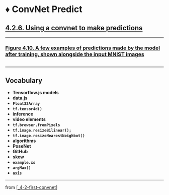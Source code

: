 # ♦️ ConvNet Predict

## [**4.2.6.** Using a convnet to make predictions](https://livebook.manning.com/book/deep-learning-with-javascript/chapter-4/94)

---

### [Figure 4.10. A few examples of predictions made by the model after training, shown alongside the input MNIST images](https://livebook.manning.com/book/deep-learning-with-javascript/chapter-4/ch04fig10)

<img src="">

---

## **Vocabulary**

- **Tensorflow.js models**
- **data.js**
- **`Float32Array`**
- **`tf.tensor4d()`**
- **inference**
- **video elements**
- **`tf.browser.fromPixels`**
- **`tf.image.resizeBilinear();`**
- **`tf.image.resizeNearestNeighbot()`**
- **algorithms**
- **PoseNet**
- **GitHub**
- **skew**
- **`example.xs`**
- **`argMax()`**
- **`axis`**

---

from [[_4-2-first-convnet]]

[//begin]: # "Autogenerated link references for markdown compatibility"
[_4-2-first-convnet]: _4-2-first-convnet.md "♦️ First ConvNet"
[//end]: # "Autogenerated link references"
